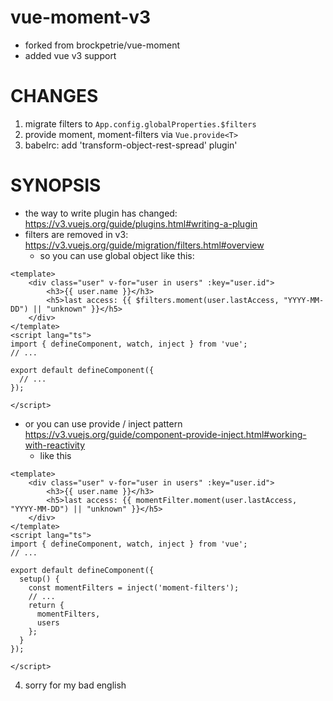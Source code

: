 # vue-moment-v3

- forked from brockpetrie/vue-moment
- added vue v3 support

# CHANGES
1. migrate filters to `App.config.globalProperties.$filters`
2. provide moment, moment-filters via `Vue.provide<T>`
3. babelrc: add 'transform-object-rest-spread' plugin'


# SYNOPSIS
- the way to write plugin has changed: https://v3.vuejs.org/guide/plugins.html#writing-a-plugin
- filters are removed in v3: https://v3.vuejs.org/guide/migration/filters.html#overview
  - so you can use global object like this:
```vue
<template>
    <div class="user" v-for="user in users" :key="user.id">
        <h3>{{ user.name }}</h3>
        <h5>last access: {{ $filters.moment(user.lastAccess, "YYYY-MM-DD") || "unknown" }}</h5>
    </div>
</template>
<script lang="ts">
import { defineComponent, watch, inject } from 'vue';
// ...

export default defineComponent({
  // ...
});

</script>
```
- or you can use provide / inject pattern https://v3.vuejs.org/guide/component-provide-inject.html#working-with-reactivity
  - like this

```vue
<template>
    <div class="user" v-for="user in users" :key="user.id">
        <h3>{{ user.name }}</h3>
        <h5>last access: {{ momentFilter.moment(user.lastAccess, "YYYY-MM-DD") || "unknown" }}</h5>
    </div>
</template>
<script lang="ts">
import { defineComponent, watch, inject } from 'vue';
// ...

export default defineComponent({
  setup() {
    const momentFilters = inject('moment-filters');
    // ...
    return {
      momentFilters,
      users
    };
  }
});

</script>
```

4. sorry for my bad english 
